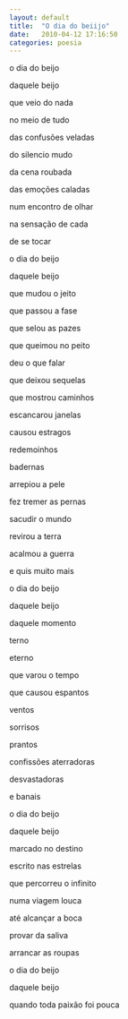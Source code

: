 ```yaml
---
layout: default
title:  "O dia do beiijo"
date:   2010-04-12 17:16:50
categories: poesia
---
```


o dia do beijo

daquele beijo

que veio do nada

no meio de tudo

das confusões veladas

do silencio mudo

da cena roubada

das emoções caladas

num encontro de olhar

na sensação de cada

de se tocar

o dia do beijo

daquele beijo

que mudou o jeito

que passou a fase

que selou as pazes

que queimou no peito

deu o que falar

que deixou sequelas

que mostrou caminhos

escancarou janelas

causou estragos

redemoinhos

badernas

arrepiou a pele

fez tremer as pernas

sacudir o mundo

revirou a terra

acalmou a guerra

e quis muito mais

o dia do beijo

daquele beijo

daquele momento

terno

eterno

que varou o tempo

que causou espantos

ventos

sorrisos

prantos

confissões aterradoras

desvastadoras

e banais

o dia do beijo

daquele beijo

marcado no destino

escrito nas estrelas

que percorreu o infinito

numa viagem louca

até alcançar a boca

provar da saliva

arrancar as roupas

o dia do beijo

daquele beijo

quando toda paixão foi pouca